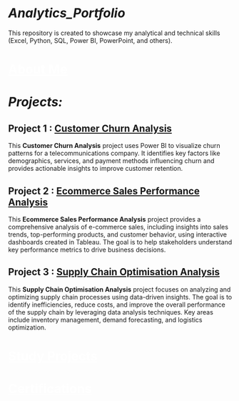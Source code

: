 # <i> Analytics_Portfolio </i>
This repository is created to showcase my analytical and technical skills (Excel, Python, SQL, Power BI, PowerPoint, and others).

# <a href="https://github.com/DataByMonalisa/About_Me" target="_blank" style="color: white; text-decoration: underline;">About Me</a>

# <i> Projects: </i>

## Project 1 : <a href="https://github.com/DataByMonalisa/Business_Analytics_Portfolio/tree/main/Customer_Churn_Analysis" target="_blank" rel="noopener noreferrer">Customer Churn Analysis</a>
This <b>Customer Churn Analysis</b> project uses Power BI to visualize churn patterns for a telecommunications company. It identifies key factors like demographics, services, and payment methods influencing churn and provides actionable insights to improve customer retention.

## Project 2 : <a href="https://github.com/DataByMonalisa/Business_Analytics_Portfolio/tree/main/Ecommerce_Sales_Performance_Analysis" target="_blank">Ecommerce Sales Performance Analysis</a>
This <b>Ecommerce Sales Performance Analysis</b> project provides a comprehensive analysis of e-commerce sales, including insights into sales trends, top-performing products, and customer behavior, using interactive dashboards created in Tableau. The goal is to help stakeholders understand key performance metrics to drive business decisions.

## Project 3 : <a href="https://github.com/DataByMonalisa/Analytics_Portfolio/tree/main/Supply_Chain_Optimisation_Analysis">Supply Chain Optimisation Analysis</a>
This <b>Supply Chain Optimisation Analysis</b> project focuses on analyzing and optimizing supply chain processes using data-driven insights. The goal is to identify inefficiencies, reduce costs, and improve the overall performance of the supply chain by leveraging data analysis techniques. Key areas include inventory management, demand forecasting, and logistics optimization.


# <a href="https://github.com/DataByMonalisa/Study_Projects" target="_blank" style="color: white; text-decoration: underline;">Study Projects</a>

# <a href="https://github.com/DataByMonalisa/Certifications" target="_blank" style="color: white; text-decoration: underline;">Certifications</a>
